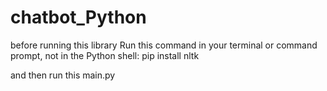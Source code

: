 # chatbot_Python

before running this library Run this command in your terminal or command prompt, not in the Python shell:
pip install nltk

and then run this main.py
